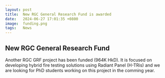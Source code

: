 ```yaml
---
layout: post
title:  New RGC General Research Fund is awarded
date:   2024-06-27 17:01:35 +0800
image:  funding.png
tags:   News
---
```

## New RGC General Research Fund
Another RGC GRF project has been funded (964K HkD). It is focused on developing hybrid fire testing solutions using Radiant Panel (H-TRis) and we are looking for PhD students working on this project in the comming year.